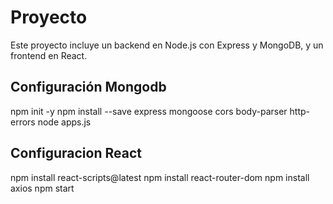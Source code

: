 # Proyecto

Este proyecto incluye un backend en Node.js con Express y MongoDB, y un frontend en React.

## Configuración Mongodb
npm init -y
npm install --save express mongoose cors body-parser http-errors 
node apps.js

## Configuracion React
npm install react-scripts@latest 
npm install react-router-dom 
npm install axios
npm start

